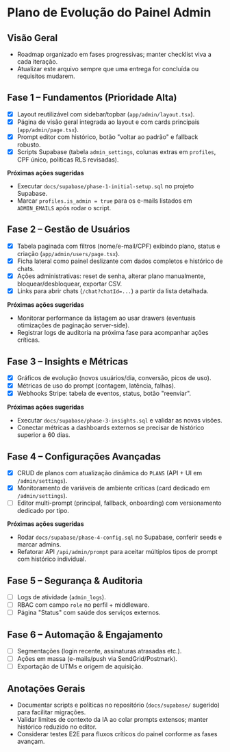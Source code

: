 # Plano de Evolução do Painel Admin

## Visão Geral
- Roadmap organizado em fases progressivas; manter checklist viva a cada iteração.
- Atualizar este arquivo sempre que uma entrega for concluída ou requisitos mudarem.

## Fase 1 – Fundamentos (Prioridade Alta)
- [x] Layout reutilizável com sidebar/topbar (`app/admin/layout.tsx`).
- [x] Página de visão geral integrada ao layout e com cards principais (`app/admin/page.tsx`).
- [x] Prompt editor com histórico, botão "voltar ao padrão" e fallback robusto.
- [x] Scripts Supabase (tabela `admin_settings`, colunas extras em `profiles`, CPF único, políticas RLS revisadas).

**Próximas ações sugeridas**
- Executar `docs/supabase/phase-1-initial-setup.sql` no projeto Supabase.
- Marcar `profiles.is_admin = true` para os e-mails listados em `ADMIN_EMAILS` após rodar o script.

## Fase 2 – Gestão de Usuários
- [x] Tabela paginada com filtros (nome/e-mail/CPF) exibindo plano, status e criação (`app/admin/users/page.tsx`).
- [x] Ficha lateral como painel deslizante com dados completos e histórico de chats.
- [x] Ações administrativas: reset de senha, alterar plano manualmente, bloquear/desbloquear, exportar CSV.
- [x] Links para abrir chats (`/chat?chatId=...`) a partir da lista detalhada.

**Próximas ações sugeridas**
- Monitorar performance da listagem ao usar drawers (eventuais otimizações de paginação server-side).
- Registrar logs de auditoria na próxima fase para acompanhar ações críticas.

## Fase 3 – Insights e Métricas
- [x] Gráficos de evolução (novos usuários/dia, conversão, picos de uso).
- [x] Métricas de uso do prompt (contagem, latência, falhas).
- [x] Webhooks Stripe: tabela de eventos, status, botão "reenviar".

**Próximas ações sugeridas**
- Executar `docs/supabase/phase-3-insights.sql` e validar as novas visões.
- Conectar métricas a dashboards externos se precisar de histórico superior a 60 dias.

## Fase 4 – Configurações Avançadas
- [x] CRUD de planos com atualização dinâmica do `PLANS` (API + UI em `/admin/settings`).
- [x] Monitoramento de variáveis de ambiente críticas (card dedicado em `/admin/settings`).
- [ ] Editor multi-prompt (principal, fallback, onboarding) com versionamento dedicado por tipo.

**Próximas ações sugeridas**
- Rodar `docs/supabase/phase-4-config.sql` no Supabase, conferir seeds e marcar admins.
- Refatorar API `/api/admin/prompt` para aceitar múltiplos tipos de prompt com histórico individual.

## Fase 5 – Segurança & Auditoria
- [ ] Logs de atividade (`admin_logs`).
- [ ] RBAC com campo `role` no perfil + middleware.
- [ ] Página "Status" com saúde dos serviços externos.

## Fase 6 – Automação & Engajamento
- [ ] Segmentações (login recente, assinaturas atrasadas etc.).
- [ ] Ações em massa (e-mails/push via SendGrid/Postmark).
- [ ] Exportação de UTMs e origem de aquisição.

## Anotações Gerais
- Documentar scripts e políticas no repositório (`docs/supabase/` sugerido) para facilitar migrações.
- Validar limites de contexto da IA ao colar prompts extensos; manter histórico reduzido no editor.
- Considerar testes E2E para fluxos críticos do painel conforme as fases avançam.
